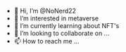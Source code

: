 - 👋 Hi, I’m @NoNerd22
- 👀 I’m interested in metaverse
- 🌱 I’m currently learning about NFT's
- 💞️ I’m looking to collaborate on ...
- 📫 How to reach me ...

<!---
NoNerd22/NoNerd22 is a ✨ special ✨ repository because its `README.md` (this file) appears on your GitHub profile.
You can click the Preview link to take a look at your changes.
--->
